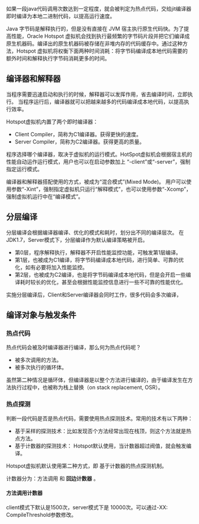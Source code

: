 
如果一段java代码调用次数达到一定程度，就会被判定为热点代码，交给jit编译器即时编译为本地二进制代码，以提高运行速度。


Java 字节码是解释执行的，但是没有直接在 JVM 宿主执行原生代码快。为了提高性能，Oracle Hotspot 虚拟机会找到执行最频繁的字节码片段并把它们编译成原生机器码。编译出的原生机器码被存储在非堆内存的代码缓存中。通过这种方法，Hotspot 虚拟机将权衡下面两种时间消耗：将字节码编译成本地代码需要的额外时间和解释执行字节码消耗更多的时间。

## 编译器和解释器
当程序需要迅速启动和执行的时候，解释器可以发挥作用，省去编译时间，立即执行。
当程序运行后，编译器就可以把越来越多的代码编译成本地代码，以提高执行效率。

Hotspot虚拟机内置了两个即时编译器：

- Client Compiler，简称为C1编译器。获得更快的速度。
- Server Compiler，简称为C2编译器。获得更高的质量。

程序选择哪个编译器，取决于虚拟机的运行模式。HotSpot虚拟机会根据宿主机的性能自动运作运行模式，用户也可以在启动参数加上
“-client”或“-server”，强制指定运行模式。

编译器和解释器搭配使用的方式，被成为“混合模式”(Mixed Mode)。
用户可以使用参数“-Xint”，强制指定虚拟机只运行“解释模式”，也可以使用参数“-Xcomp”，强制虚拟机运行中在“编译模式”。

## 分层编译
分层编译会根据编译器编译、优化的模式和耗时，划分出不同的编译层次。
在JDK1.7，Server模式下，分层编译作为默认编译策略被开启。

- 第0层，程序解释执行，解释器不开启性能监控功能，可触发第1层编译。
- 第1层，也被成为C1编译，将字节码编译成本地代码，进行简单、可靠的优化，如有必要将加入性能监控。
- 第2层，也被成为C2编译，也是将字节码编译成本地代码，但是会开启一些编译耗时较长的优化，甚至会根据性能监控信息进行一些不可靠的性能优化。

实施分层编译后，Client和Server编译器会同时工作，很多代码会多次编译，

## 编译对象与触发条件
### 热点代码
热点代码会被及时编译器进行编译，那么何为热点代码呢？

- 被多次调用的方法。
- 被多次执行的循环体。

虽然第二种情况是循环体，但编译器是以整个方法进行编译的，由于编译发生在方法执行过程中，也被称为栈上替换（on stack replacement, OSR）。

### 热点探测
判断一段代码是否是热点代码，需要使用热点探测技术。常用的技术有以下两种：

- 基于采样的探测技术：比如发现否个方法经常出现在栈顶，则这个方法就是热点方法。
- 基于计数器的探测技术： Hotspot默认使用，当计数器超过阀值，就会触发编译。

Hotspot虚拟机默认使用第二种方式，即 基于计数器的热点探测机制。

计数器分为：方法调用 和 **回边计数器** 。

#### 方法调用计数器
client模式下默认是1500次，server模式下是 10000次。可以通过-XX: CompileThreshold参数修改。
   










